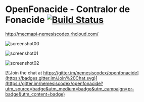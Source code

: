 OpenFonacide - Contralor de Fonacide  [![Build Status](https://travis-ci.org/nemesiscodex/openfonacide.svg?branch=master)](https://travis-ci.org/nemesiscodex/openfonacide)
=
http://mecmapi-nemesiscodex.rhcloud.com/

![screenshot00](https://github.com/nemesiscodex/openfonacide/raw/master/images/home.png)

![screenshot01](https://github.com/nemesiscodex/openfonacide/raw/master/images/home2.png)

![screenshot02](https://github.com/nemesiscodex/openfonacide/raw/master/images/map.png)


[![Join the chat at https://gitter.im/nemesiscodex/openfonacide](https://badges.gitter.im/Join%20Chat.svg)](https://gitter.im/nemesiscodex/openfonacide?utm_source=badge&utm_medium=badge&utm_campaign=pr-badge&utm_content=badge)